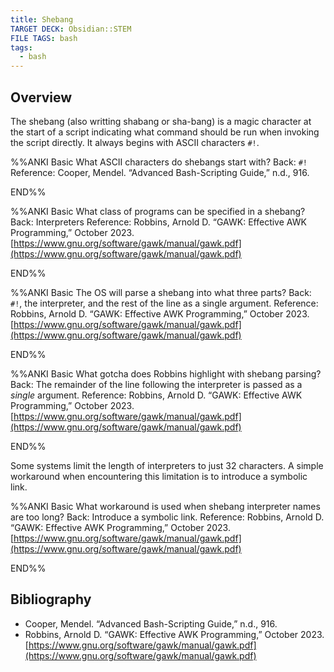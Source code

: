 ```yaml
---
title: Shebang
TARGET DECK: Obsidian::STEM
FILE TAGS: bash
tags:
  - bash
---
```


## Overview

The shebang (also writting shabang or sha-bang) is a magic character at the start of a script indicating what command should be run when invoking the script directly. It always begins with ASCII characters `#!`.

%%ANKI
Basic
What ASCII characters do shebangs start with?
Back: `#!`
Reference: Cooper, Mendel. “Advanced Bash-Scripting Guide,” n.d., 916.
<!--ID: 1706726911458-->
END%%

%%ANKI
Basic
What class of programs can be specified in a shebang?
Back: Interpreters
Reference: Robbins, Arnold D. “GAWK: Effective AWK Programming,” October 2023. [https://www.gnu.org/software/gawk/manual/gawk.pdf](https://www.gnu.org/software/gawk/manual/gawk.pdf)
<!--ID: 1706726911461-->
END%%

%%ANKI
Basic
The OS will parse a shebang into what three parts?
Back: `#!`, the interpreter, and the rest of the line as a single argument.
Reference: Robbins, Arnold D. “GAWK: Effective AWK Programming,” October 2023. [https://www.gnu.org/software/gawk/manual/gawk.pdf](https://www.gnu.org/software/gawk/manual/gawk.pdf)
<!--ID: 1706726911464-->
END%%

%%ANKI
Basic
What gotcha does Robbins highlight with shebang parsing?
Back: The remainder of the line following the interpreter is passed as a *single* argument.
Reference: Robbins, Arnold D. “GAWK: Effective AWK Programming,” October 2023. [https://www.gnu.org/software/gawk/manual/gawk.pdf](https://www.gnu.org/software/gawk/manual/gawk.pdf)
<!--ID: 1706726911467-->
END%%

Some systems limit the length of interpreters to just 32 characters. A simple workaround when encountering this limitation is to introduce a symbolic link.

%%ANKI
Basic
What workaround is used when shebang interpreter names are too long?
Back: Introduce a symbolic link.
Reference: Robbins, Arnold D. “GAWK: Effective AWK Programming,” October 2023. [https://www.gnu.org/software/gawk/manual/gawk.pdf](https://www.gnu.org/software/gawk/manual/gawk.pdf)
<!--ID: 1706726911470-->
END%%

## Bibliography

* Cooper, Mendel. “Advanced Bash-Scripting Guide,” n.d., 916.
* Robbins, Arnold D. “GAWK: Effective AWK Programming,” October 2023. [https://www.gnu.org/software/gawk/manual/gawk.pdf](https://www.gnu.org/software/gawk/manual/gawk.pdf)